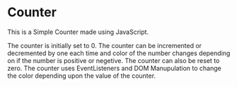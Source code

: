 # Counter

This is a Simple Counter made using JavaScript.

The counter is initially set to 0. The counter can be incremented or decremented by one each time and color of the number changes depending on if the number is positive or negetive. The counter can also be reset to zero. 
The counter uses EventListeners and DOM Manupulation to change the color depending upon the value of the counter.
